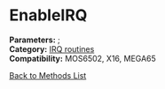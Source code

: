 # EnableIRQ

**Parameters:** ;  
**Category:** [IRQ routines](../categories/irq_routines.md)  
**Compatibility:** MOS6502, X16, MEGA65  


[Back to Methods List](../../SUMMARY.md)
